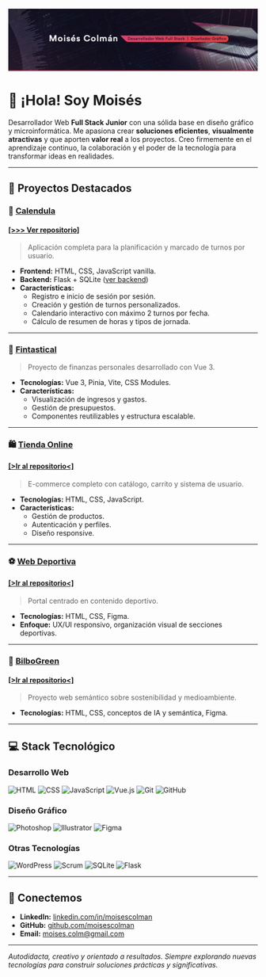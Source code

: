 <p align="center">
  <img src="https://raw.githubusercontent.com/moisescolman/moisescolman/b2f2d04c035111bd69fe460f804ac56a15effea9/assets/github_header.png" alt="Encabezado" width="1000">
</p>

# 👋 ¡Hola! Soy Moisés

Desarrollador Web **Full Stack Junior** con una sólida base en diseño gráfico y microinformática. Me apasiona crear **soluciones eficientes**, **visualmente atractivas** y que aporten **valor real** a los proyectos. Creo firmemente en el aprendizaje continuo, la colaboración y el poder de la tecnología para transformar ideas en realidades.

---

## 🌟 Proyectos Destacados

### 🎯 [Calendula](https://moisescolman.github.io/Calendula_frontend/)
#### [[>>> Ver repositorio]](https://github.com/moisescolman/Calendula_frontend) 
> Aplicación completa para la planificación y marcado de turnos por usuario.

- **Frontend:** HTML, CSS, JavaScript vanilla.
- **Backend:** Flask + SQLite ([ver backend](https://github.com/moisescolman/Calendula_backend))
- **Características:**
  - Registro e inicio de sesión por sesión.
  - Creación y gestión de turnos personalizados.
  - Calendario interactivo con máximo 2 turnos por fecha.
  - Cálculo de resumen de horas y tipos de jornada.

---

### 💸 [Fintastical](https://github.com/moisescolman/Fintastical_proyecto_vue3)
> Proyecto de finanzas personales desarrollado con Vue 3.

- **Tecnologías:** Vue 3, Pinia, Vite, CSS Modules.
- **Características:**
  - Visualización de ingresos y gastos.
  - Gestión de presupuestos.
  - Componentes reutilizables y estructura escalable.

---

### 🛍️ [Tienda Online](https://heartfelt-cat-19391e.netlify.app/)
#### [[>Ir al repositorio<]](https://github.com/moisescolman/GHARI_proyecto_tienda_online)
> E-commerce completo con catálogo, carrito y sistema de usuario.

- **Tecnologías:** HTML, CSS, JavaScript.
- **Características:**
  - Gestión de productos.
  - Autenticación y perfiles.
  - Diseño responsive.

---

### ⚽ [Web Deportiva](https://moisescolman.github.io/proyecto_web_deportiva/)
#### [[>Ir al repositorio<]](https://github.com/moisescolman/proyecto_web_deportiva)
> Portal centrado en contenido deportivo.

- **Tecnologías:** HTML, CSS, Figma.
- **Enfoque:** UX/UI responsivo, organización visual de secciones deportivas.

---

### 🌱 [BilboGreen](https://moisescolman.github.io/BilboGreen_web_semantica/)
#### [[>Ir al repositorio<]](https://github.com/moisescolman/BilboGreen_web_semantica)
> Proyecto web semántico sobre sostenibilidad y medioambiente.

- **Tecnologías:** HTML, CSS, conceptos de IA y semántica, Figma.

---

## 💻 Stack Tecnológico

### **Desarrollo Web**
![HTML](https://img.shields.io/badge/-HTML-111126?style=for-the-badge&logo=html5&logoColor=white)
![CSS](https://img.shields.io/badge/-CSS-111126?style=for-the-badge&logo=css3&logoColor=white)
![JavaScript](https://img.shields.io/badge/-JavaScript-111126?style=for-the-badge&logo=javascript&logoColor=white)
![Vue.js](https://img.shields.io/badge/-Vue.js-111126?style=for-the-badge&logo=vue.js&logoColor=white)
![Git](https://img.shields.io/badge/-Git-111126?style=for-the-badge&logo=git&logoColor=white)
![GitHub](https://img.shields.io/badge/-GitHub-111126?style=for-the-badge&logo=github&logoColor=white)

### **Diseño Gráfico**
![Photoshop](https://img.shields.io/badge/-Photoshop-111126?style=for-the-badge&logo=adobe-photoshop&logoColor=white)
![Illustrator](https://img.shields.io/badge/-Illustrator-111126?style=for-the-badge&logo=adobe-illustrator&logoColor=white)
![Figma](https://img.shields.io/badge/-Figma-111126?style=for-the-badge&logo=figma&logoColor=white)

### **Otras Tecnologías**
![WordPress](https://img.shields.io/badge/-WordPress-111126?style=for-the-badge&logo=wordpress&logoColor=white)
![Scrum](https://img.shields.io/badge/-Scrum-111126?style=for-the-badge&logo=scrum&logoColor=white)
![SQLite](https://img.shields.io/badge/-SQLite-111126?style=for-the-badge&logo=sqlite&logoColor=white)
![Flask](https://img.shields.io/badge/-Flask-111126?style=for-the-badge&logo=flask&logoColor=white)

---

## 🤝 Conectemos

- **LinkedIn:** [linkedin.com/in/moisescolman](https://www.linkedin.com/in/moisescolman)
- **GitHub:** [github.com/moisescolman](https://github.com/moisescolman)
- **Email:** [moises.colm@gmail.com](mailto:moises.colm@gmail.com)

---

_Autodidacta, creativo y orientado a resultados. Siempre explorando nuevas tecnologías para construir soluciones prácticas y significativas._

